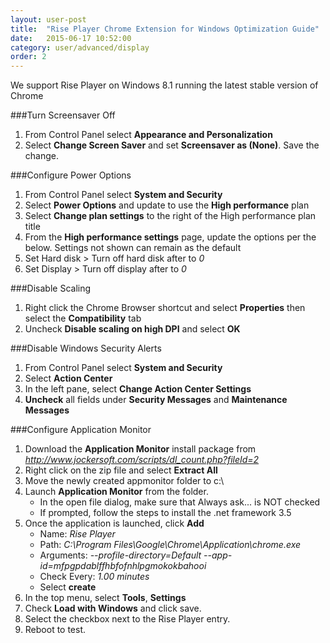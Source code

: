 ```yaml
---
layout: user-post
title:  "Rise Player Chrome Extension for Windows Optimization Guide"
date:   2015-06-17 10:52:00
category: user/advanced/display
order: 2
---
```

We support Rise Player on Windows 8.1 running the latest stable version of Chrome 

###Turn Screensaver Off
1. From Control Panel select **Appearance and Personalization**
2. Select **Change Screen Saver** and set **Screensaver as (None)**. Save the change.

###Configure Power Options
1. From Control Panel select **System and Security** 
2. Select **Power Options** and update to use the **High performance** plan
3. Select **Change plan settings** to the right of the High performance plan title
4. From the **High performance settings** page, update the options per the below. Settings not shown can remain as the default
5. Set Hard disk > Turn off hard disk after to *0*
6. Set Display > Turn off display after to *0*

###Disable Scaling
1. Right click the Chrome Browser shortcut and select **Properties** then select the **Compatibility** tab 
2. Uncheck **Disable scaling on high DPI** and select **OK**

###Disable Windows Security Alerts
1. From Control Panel select **System and Security**
2. Select **Action Center**
3. In the left pane, select **Change Action Center Settings**
4. **Uncheck** all fields under **Security Messages** and **Maintenance Messages**

###Configure Application Monitor
1. Download the **Application Monitor** install package from *http://www.jockersoft.com/scripts/dl_count.php?fileId=2*
2. Right click on the zip file and select **Extract All**
3. Move the newly created appmonitor folder to c:\
4. Launch **Application Monitor** from the folder.
	+ In the open file dialog, make sure that Always ask... is NOT checked
	+ If prompted, follow the steps to install the .net framework 3.5
5. Once the application is launched, click **Add** 
 	* Name: *Rise Player*
 	* Path: *C:\Program Files\Google\Chrome\Application\chrome.exe*
 	* Arguments: *--profile-directory=Default --app-id=mfpgpdablffhbfofnhlpgmokokbahooi*
 	* Check Every: *1.00 minutes*
 	* Select **create**
6. In the top menu, select **Tools**, **Settings**
7. Check **Load with Windows** and click save.
8. Select the checkbox next to the Rise Player entry.
9. Reboot to test.

